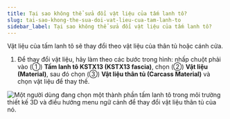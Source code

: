```yaml
---
title: Tại sao không thể sửa đổi vật liệu của tấm lanh tô?
slug: tai-sao-khong-the-sua-doi-vat-lieu-cua-tam-lanh-to
sidebar_label: Tại sao không thể sửa đổi vật liệu của tấm lanh tô?
---
```


Vật liệu của tấm lanh tô sẽ thay đổi theo vật liệu của thân tủ hoặc cánh cửa.

1. Để thay đổi vật liệu, hãy làm theo các bước trong hình: nhấp chuột phải vào (①) **Tấm lanh tô KSTX13 (KSTX13 fascia)**, chọn (②) **Vật liệu (Material)**, sau đó chọn (③) **Vật liệu thân tủ (Carcass Material)** và chọn vật liệu để thay thế.

![Một người dùng đang chọn một thành phần tấm lanh tô trong môi trường thiết kế 3D và điều hướng menu ngữ cảnh để thay đổi vật liệu thân tủ của nó.](https://storage.googleapis.com/jegavn_kb/images/a5a7f1b1-ddee-4246-b09e-b6a90f05025f.png)